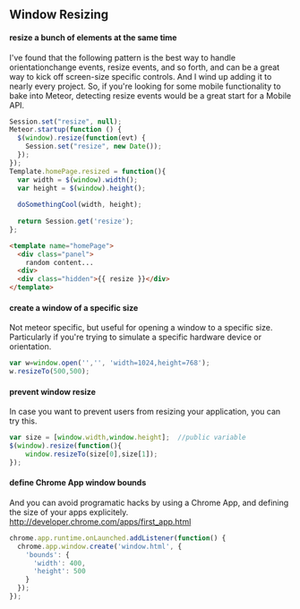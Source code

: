 ## Window Resizing

#### resize a bunch of elements at the same time
I've found that the following pattern is the best way to handle orientationchange events, resize events, and so forth, and can be a great way to kick off screen-size specific controls.  And I wind up adding it to nearly every project.  So, if you're looking for some mobile functionality to bake into Meteor, detecting resize events would be a great start for a Mobile API.   
````js
Session.set("resize", null); 
Meteor.startup(function () {
  $(window).resize(function(evt) {
    Session.set("resize", new Date());
  });
});
Template.homePage.resized = function(){
  var width = $(window).width();
  var height = $(window).height();
  
  doSomethingCool(width, height);
 
  return Session.get('resize');
}; 
````


````html
<template name="homePage">
  <div class="panel">
    random content... 
  <div> 
  <div class="hidden">{{ resize }}</div>
</template>
````


#### create a window of a specific size  
Not meteor specific, but useful for opening a window to a specific size.  Particularly if you're trying to simulate a specific hardware device or orientation.  
````js
var w=window.open('','', 'width=1024,height=768');
w.resizeTo(500,500);
````

#### prevent window resize
In case you want to prevent users from resizing your application, you can try this.
````js
var size = [window.width,window.height];  //public variable
$(window).resize(function(){
    window.resizeTo(size[0],size[1]);
});
````

#### define Chrome App window bounds
And you can avoid programatic hacks by using a Chrome App, and defining the size of your apps explicitely.  
http://developer.chrome.com/apps/first_app.html

````js
chrome.app.runtime.onLaunched.addListener(function() {
  chrome.app.window.create('window.html', {
    'bounds': {
      'width': 400,
      'height': 500
    }
  });
});
````
